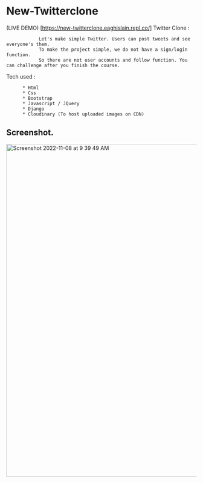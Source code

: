 # New-Twitterclone
(LIVE DEMO) [https://new-twitterclone.eaghislain.repl.co/]
Twitter Clone :

                Let's make simple Twitter. Users can post tweets and see everyone's them.
                To make the project simple, we do not have a sign/login function.
                So there are not user accounts and follow function. You can challenge after you finish the course.





Tech used :

          * Html
          * Css
          * Bootstrap
          * Javascript / JQuery
          * Django
          * Cloudinary (To host uploaded images on CDN)
          
          

 
 
## Screenshot. 
<img width="881" alt="Screenshot 2022-11-08 at 9 39 49 AM" src="https://user-images.githubusercontent.com/114042572/200473575-d689b9bb-f7a2-40cc-bfd0-876d30c89f9f.png">
